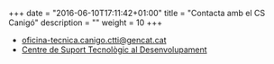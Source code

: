 +++
date        = "2016-06-10T17:11:42+01:00"
title       = "Contacta amb el CS Canigó"
description = ""
weight		= 10
+++


* [oficina-tecnica.canigo.ctti@gencat.cat](mailto://oficina-tecnica.canigo.ctti@gencat.cat)
* [Centre de Suport Tecnològic al Desenvolupament](https://cstd.ctti.gencat.cat/jiracstd)
